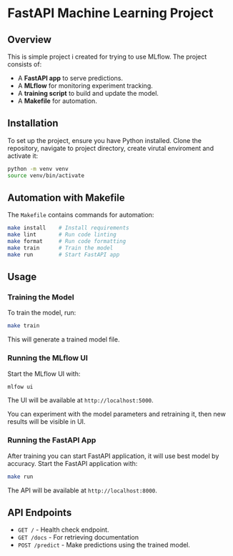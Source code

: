 # FastAPI Machine Learning Project

## Overview

This is simple project i created for trying to use MLflow. The project consists of:

- A **FastAPI app** to serve predictions.
- A **MLflow** for monitoring experiment tracking.
- A **training script** to build and update the model.
- A **Makefile** for automation.

## Installation

To set up the project, ensure you have Python installed. Clone the repository, navigate to project directory, create virutal enviroment and activate it:

```sh
python -m venv venv
source venv/bin/activate
```

## Automation with Makefile

The `Makefile` contains commands for automation:

```sh
make install    # Install requirements
make lint       # Run code linting
make format     # Run code formatting
make train      # Train the model
make run        # Start FastAPI app
```

## Usage

### Training the Model

To train the model, run:

```sh
make train
```

This will generate a trained model file.

### Running the MLflow UI

Start the MLflow UI with:

```sh
mlfow ui
```

The UI will be available at `http://localhost:5000`.

You can experiment with the model parameters and retraining it, then new results will be visible in UI.

### Running the FastAPI App

After training you can start FastAPI application, it will use best model by accuracy. Start the FastAPI application with:

```sh
make run
```

The API will be available at `http://localhost:8000`.



## API Endpoints

- `GET /` - Health check endpoint.
- `GET /docs` - For retrieving documentation
- `POST /predict` - Make predictions using the trained model.
